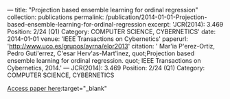 —
title: "Projection based ensemble learning for ordinal regression"
collection: publications
permalink: /publication/2014-01-01-Projection-based-ensemble-learning-for-ordinal-regression
excerpt: 'JCR(2014): 3.469 Position: 2/24 (Q1) Category: COMPUTER SCIENCE, CYBERNETICS'
date: 2014-01-01
venue: 'IEEE Transactions on Cybernetics'
paperurl: 'http://www.uco.es/grupos/ayrna/elor2013'
citation: ' Mar&apos;ia P&apos;erez-Ortiz,  Pedro Guti&apos;errez,  C&apos;esar Herv&apos;as-Mart&apos;inez,    quot;Projection based ensemble learning for ordinal regression.   quot; IEEE Transactions on Cybernetics, 2014.'
—
JCR(2014): 3.469 Position: 2/24 (Q1) Category: COMPUTER SCIENCE, CYBERNETICS

[Access paper here](http://www.uco.es/grupos/ayrna/elor2013):target="_blank"